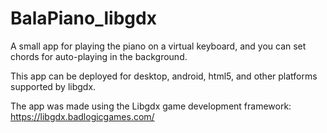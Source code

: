 # BalaPiano_libgdx
A small app for playing the piano on a virtual keyboard, and you can set chords for auto-playing in the background.

This app can be deployed for desktop, android, html5, and other platforms supported by libgdx.

The app was made using the Libgdx game development framework:
https://libgdx.badlogicgames.com/
